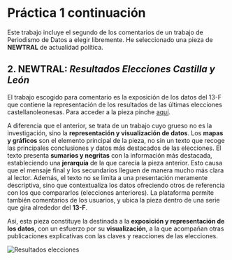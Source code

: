 # Práctica 1 continuación
Este trabajo incluye el segundo de los comentarios de un trabajo de Periodismo de Datos a elegir libremente. He seleccionado una pieza de **NEWTRAL** de actualidad política. 
## 2. NEWTRAL: *Resultados Elecciones Castilla y León*
El trabajo escogido para comentario es la exposición de los datos del 13-F que contiene la representación de los resultados de las últimas elecciones castellanoleonesas. Para acceder a la pieza pinche [aquí](https://www.newtral.es/pp-vox-resultados-elecciones-castilla-leon/20220214/). 

A diferencia que el anterior, se trata de un trabajo cuyo grueso no es la investigación, sino la **representación y visualización de datos**. Los **mapas y gráficos** son el elemento principal de la pieza, no sin un texto que recoge las principales conclusiones y datos más destacados de las elecciones. El texto presenta **sumarios y negritas** con la información más destacada, estableciendo una **jerarquía** de la que carecía la pieza anterior. Esto causa que el mensaje final y los secundarios lleguen de manera mucho más clara al lector. Además, el texto no se limita a una presentación meramente descriptiva, sino que contextualiza los datos ofreciendo otros de referencia con los que compararlos (elecciones anteriores). La plataforma permite también comentarios de los usuarios, y ubica la pieza dentro de una serie que gira alrededor del **13-F**.

Así, esta pieza constituye la destinada a la **exposición y representación de los datos**, con un esfuerzo por su **visualización**, a la que acompañan otras publicaciones explicativas con las claves y reacciones de las elecciones.

![Resultados elecciones](/fotos/newtral.jpg)
